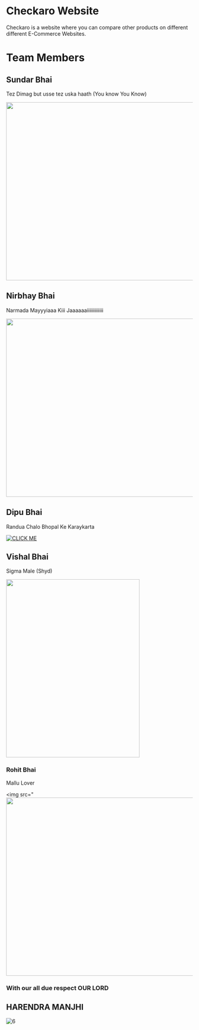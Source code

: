 # Checkaro Website 
Checkaro is a website where you can compare other products on different different E-Commerce Websites.
# Team Members
## Sundar Bhai
Tez Dimag but usse tez uska haath (You know You Know)

<img src="https://thumbs.dreamstime.com/z/touching-himself-unrecognizable-man-watching-pornography-masturbating-online-porn-video-digital-world-sex-erotic-touching-235791187.jpg" width="720" height="480">

## Nirbhay Bhai 
Narmada Mayyyiaaa Kiii Jaaaaaaiiiiiiiiiiiii
   
<img src="https://www.samvad.in/Encyc/2022/2/7/WhatsApp-Image-2022-02-07-at-5.27.30-PM_202202071737431546_H@@IGHT_838_W@@IDTH_1280.jpeg" width="720" height="480">

## Dipu Bhai
Randua Chalo Bhopal Ke Karaykarta

[![CLICK ME](https://img.youtube.com/vi/IH92vUve7rA/0.jpg)](https://www.youtube.com/watch?v=IH92vUve7rA_ID_HERE )

## Vishal Bhai
Sigma Male (Shyd)

<img src="https://i.kym-cdn.com/photos/images/facebook/001/492/083/bb7.jpg" width="360" height="480">

### Rohit Bhai
Mallu Lover

<img src="<img src="https://i.ytimg.com/vi/pywx65Tfmq8/maxresdefault.jpg" width="720" height="480">


### With our all due respect OUR LORD 
## HARENDRA MANJHI
![6][def6]



[def]: https://www.samvad.in/Encyc/2022/2/7/WhatsApp-Image-2022-02-07-at-5.27.30-PM_202202071737431546_H@@IGHT_838_W@@IDTH_1280.jpeg  
[def4]: 
[def5]: 
[def6]: https://media.licdn.com/dms/image/C4D03AQHm9QtcR2rtNA/profile-displayphoto-shrink_400_400/0/1656600296915?e=1681948800&v=beta&t=uGznhEdQdpy0HpegFQdccA7L1PIsyOhBHqAIKUgNrD0